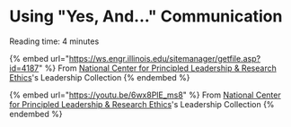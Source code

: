# Using "Yes, And..." Communication

Reading time: 4 minutes

{% embed url="https://ws.engr.illinois.edu/sitemanager/getfile.asp?id=4187" %}
From [National Center for Principled Leadership & Research Ethics](https://ncpre.csl.illinois.edu/)'s Leadership Collection
{% endembed %}

{% embed url="https://youtu.be/6wx8PlE_ms8" %}
From [National Center for Principled Leadership & Research Ethics](https://ncpre.csl.illinois.edu/)'s Leadership Collection
{% endembed %}
